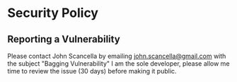 # Security Policy

## Reporting a Vulnerability
Please contact John Scancella by emailing john.scancella@gmail.com with the subject "Bagging Vulnerability"
I am the sole developer, please allow me time to review the issue (30 days) before making it public.